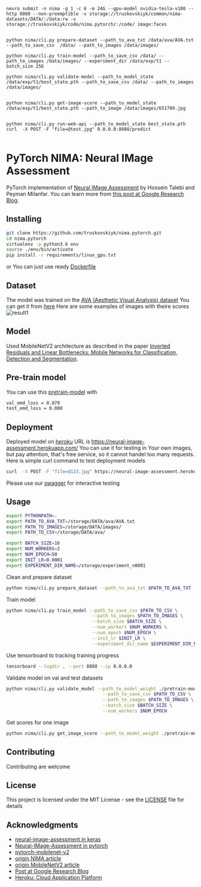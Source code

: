 ```
neuro submit -n nima -g 1 -c 6 -m 24G --gpu-model nvidia-tesla-v100 --http 8080 --non-preemptible -v storage://truskovskiyk/common/nima-datasets/DATA/:/data:rw -v storage://truskovskiyk/code/nima.pytorch/:/code/ image:faces


python nima/cli.py prepare-dataset --path_to_ava_txt /data/ava/AVA.txt --path_to_save_csv  /data/ --path_to_images /data/images/

python nima/cli.py train-model --path_to_save_csv /data/ --path_to_images /data/images/ --experiment_dir /data/exp/t1 --batch_size 256

python nima/cli.py validate-model --path_to_model_state /data/exp/t1/best_state.pth --path_to_save_csv /data/ --path_to_images /data/images/


python nima/cli.py get-image-score --path_to_model_state /data/exp/t1/best_state.pth --path_to_image /data/images/651709.jpg


python nima/cli.py run-web-api --path_to_model_state best_state.pth
curl  -X POST -F "file=@test.jpg" 0.0.0.0:8080/predict


```

# PyTorch NIMA: Neural IMage Assessment

PyTorch implementation of [Neural IMage Assessment](https://arxiv.org/abs/1709.05424) by Hossein Talebi and Peyman Milanfar. You can learn more from [this post at Google Research Blog](https://research.googleblog.com/2017/12/introducing-nima-neural-image-assessment.html). 


## Installing

```bash
git clone https://github.com/truskovskiyk/nima.pytorch.git 
cd nima.pytorch
virtualenv -p python3.6 env
source ./env/bin/activate
pip install -r requirements/linux_gpu.txt
```

or You can just use ready [Dockerfile](./Dockerfile)


## Dataset

The model was trained on the [AVA (Aesthetic Visual Analysis) dataset](http://refbase.cvc.uab.es/files/MMP2012a.pdf)
You can get it from [here](https://github.com/mtobeiyf/ava_downloader)
Here are some examples of images with theire scores 
![result1](https://3.bp.blogspot.com/-_BuiLfAsHGE/WjgoftooRiI/AAAAAAAACR0/mB3tOfinfgA5Z7moldaLIGn92ounSOb8ACLcBGAs/s1600/image2.png)

## Model 

Used MobileNetV2 architecture as described in the paper [Inverted Residuals and Linear Bottlenecks: Mobile Networks for Classification, Detection and Segmentation](https://arxiv.org/pdf/1801.04381).

## Pre-train model  

You can use this [pretrain-model](https://s3-us-west-1.amazonaws.com/models-nima/pretrain-model.pth) with
```bash
val_emd_loss = 0.079
test_emd_loss = 0.080
```
## Deployment

Deployed model on [heroku](https://www.heroku.com/) URL is https://neural-image-assessment.herokuapp.com/ You can use it for testing in Your own images, but pay attention, that's free service, so it cannot handel too many requests. Here is simple curl command to test deployment models
```bash
curl  -X POST -F "file=@123.jpg" https://neural-image-assessment.herokuapp.com/api/get_scores
```
Please use our [swagger](https://neural-image-assessment.herokuapp.com/apidocs) for interactive testing 


## Usage
```bash
export PYTHONPATH=.
export PATH_TO_AVA_TXT=/storage/DATA/ava/AVA.txt
export PATH_TO_IMAGES=/storage/DATA/images/
export PATH_TO_CSV=/storage/DATA/ava/

export BATCH_SIZE=16
export NUM_WORKERS=2
export NUM_EPOCH=50
export INIT_LR=0.0001
export EXPERIMENT_DIR_NAME=/storage/experiment_n0001
```
Clean and prepare dataset
```bash
python nima/cli.py prepare_dataset --path_to_ava_txt $PATH_TO_AVA_TXT --path_to_save_csv $PATH_TO_CSV --path_to_images $PATH_TO_IMAGES

```

Train model
```bash
python nima/cli.py train_model --path_to_save_csv $PATH_TO_CSV \
                                --path_to_images $PATH_TO_IMAGES \
                                --batch_size $BATCH_SIZE \
                                --num_workers $NUM_WORKERS \
                                --num_epoch $NUM_EPOCH \
                                --init_lr $INIT_LR \
                                --experiment_dir_name $EXPERIMENT_DIR_NAME


```
Use tensorboard to tracking training progress

```bash
tensorboard --logdir . --port 8888 --ip 0.0.0.0
```
Validate model on val and test datasets
```bash
python nima/cli.py validate_model --path_to_model_weight ./pretrain-model.pth \
                                    --path_to_save_csv $PATH_TO_CSV \
                                    --path_to_images $PATH_TO_IMAGES \
                                    --batch_size $BATCH_SIZE \
                                    --num_workers $NUM_EPOCH
```
Get scores for one image
```bash
python nima/cli.py get_image_score --path_to_model_weight ./pretrain-model.pth --path_to_image test_image.jpg
```
   
## Contributing

Contributing are welcome


## License

This project is licensed under the MIT License - see the [LICENSE](LICENSE) file for details

## Acknowledgments

* [neural-image-assessment in keras](https://github.com/titu1994/neural-image-assessment)
* [Neural-IMage-Assessment in pytorch](https://github.com/kentsyx/Neural-IMage-Assessment)
* [pytorch-mobilenet-v2](https://github.com/tonylins/pytorch-mobilenet-v2)
* [origin NIMA article](https://arxiv.org/abs/1709.05424)
* [origin MobileNetV2 article](https://arxiv.org/pdf/1801.04381)
* [Post at Google Research Blog](https://research.googleblog.com/2017/12/introducing-nima-neural-image-assessment.html)
* [Heroku: Cloud Application Platform](https://www.heroku.com/)
